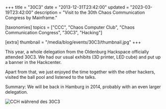 +++
title = "30C3"
date = "2013-12-31T23:42:00"
updated = "2023-03-19T23:42:00"
description = "Visit to the 30th Chaos Communication Congress by Mainframe."

[taxonomies]
topics = ["CCC", "Chaos Computer Club", "Chaos Communication Congress", "30C3", "Hacking"]

[extra]
thumbnail = "/media/blog/events/30C3/thumbnail.jpg"
+++

This year, a whole delegation from the Oldenburg Hackspace officially attended 30C3. We had our usual exhibits (3D printer, LED cube) and put up a banner in the Hackcenter.

Apart from that, we just enjoyed the time together with the other hackers, visited the ball pool and listened to the talks.

Summary: We will be back in Hamburg in 2014, probably with an even larger delegation.


![CCH während des 30C3](/media/blog/events/30C3/building.jpg)